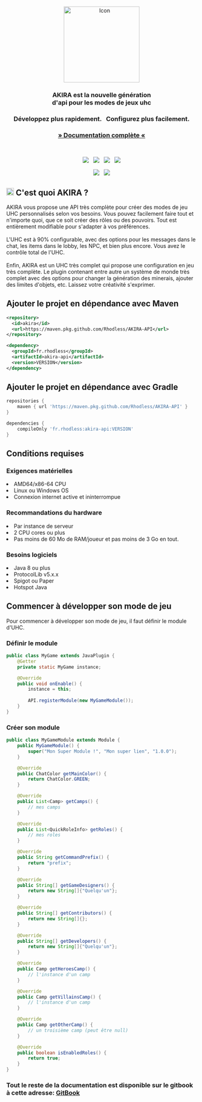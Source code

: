 <br>

<p align="center">
    <img width="200" src="https://imgur.com/AxKQPw9.png" alt="Icon">
</p>

<h3 align="center">
    AKIRA est la nouvelle génération <br>
    d'api pour les modes de jeux uhc
</h3>

<h3 align="center">Développez plus rapidement. &nbsp; Configurez plus facilement.</h3>
<h3 align="center"><a href="https://akira-docs.rhodless.fr" target="_BLANK">» Documentation complète «</a></h3>

<br>

<p align="center">
    <a href="#"><img src="https://img.shields.io/github/v/release/rhodless/akira-api?color=f58a42&include_prereleases&label=version&sort=semver&style=flat-square"></a>
    &nbsp;
    <a href="#"><img src="https://img.shields.io/badge/built_with-Java-dca282.svg?style=flat-square"></a>
    &nbsp;
    <a href="https://github.com/surrealdb/surrealdb/actions"><img src="https://img.shields.io/github/actions/workflow/status/rhodless/akira-api/ci.yml?style=flat-square&branch=main"></a>
    &nbsp;
    <a href="#"><img src="https://img.shields.io/badge/license-MIT-00bfff.svg?style=flat-square"></a>
</p>
<p align="center">
	<a href="#"><img src="https://img.shields.io/discord/1068487764074565642?label=discord&style=flat-square&color=5a66f6"></a>
	&nbsp;
    <a href="https://twitter.com/Rhodless"><img src="https://img.shields.io/badge/twitter-follow-1d9bf0.svg?style=flat-square"></a>
</p>

<h2><img height="20" src="https://imgur.com/AxKQPw9.png">&nbsp;C'est quoi AKIRA ?</h2>
AKIRA vous propose une API très complète pour créer des modes de jeu UHC personnalisés selon vos besoins. Vous pouvez facilement faire tout et n'importe quoi, que ce soit créer des rôles ou des pouvoirs. Tout est entièrement modifiable pour s'adapter à vos préférences.
<br><br>
L'UHC est à 90% configurable, avec des options pour les messages dans le chat, les items dans le lobby, les NPC, et bien plus encore. Vous avez le contrôle total de l'UHC.
<br><br>
Enfin, AKIRA est un UHC très complet qui propose une configuration en jeu très complète. Le plugin contenant entre autre un système de monde très complet avec des options pour changer la génération des minerais, ajouter des limites d'objets, etc. Laissez votre créativité s'exprimer.
  
## Ajouter le projet en dépendance avec Maven
 
```xml
<repository>
  <id>akira</id>
  <url>https://maven.pkg.github.com/Rhodless/AKIRA-API</url>
</repository>
```
   
```xml
<dependency>
  <groupId>fr.rhodless</groupId>
  <artifactId>akira-api</artifactId>
  <version>VERSION</version>
</dependency>
```

## Ajouter le projet en dépendance avec Gradle
 
```groovy
repositories {
    maven { url 'https://maven.pkg.github.com/Rhodless/AKIRA-API' }
}
```
   
```groovy
dependencies {
    compileOnly 'fr.rhodless:akira-api:VERSION'
}
```

## Conditions requises

### Exigences matérielles

<li>AMD64/x86-64 CPU</li>
<li>Linux ou Windows OS</li>
<li>Connexion internet active et ininterrompue</li>

### Recommandations du hardware

<li>Par instance de serveur</li>
<li>2 CPU cores ou plus</li>
<li>Pas moins de 60 Mo de RAM/joueur et pas moins de 3 Go en tout.</li>

### Besoins logiciels

<li>Java 8 ou plus</li>
<li>ProtocolLib v5.x.x</li>
<li>Spigot ou Paper</li>
<li>Hotspot Java</li>

## Commencer à développer son mode de jeu

<p>
Pour commencer à développer son mode de jeu, il faut définir le module d'UHC.

### Définir le module
```java
public class MyGame extends JavaPlugin {
    @Getter
    private static MyGame instance;

    @Override
    public void onEnable() {
        instance = this;
        
        API.registerModule(new MyGameModule());
    }
}
```

### Créer son module
```java
public class MyGameModule extends Module {
    public MyGameModule() {
        super("Mon Super Module !", "Mon super lien", "1.0.0");
    }

    @Override
    public ChatColor getMainColor() {
        return ChatColor.GREEN;
    }

    @Override
    public List<Camp> getCamps() {
        // mes camps
    }

    @Override
    public List<QuickRoleInfo> getRoles() {
        // mes roles
    }

    @Override
    public String getCommandPrefix() {
        return "prefix";
    }

    @Override
    public String[] getGameDesigners() {
        return new String[]{"Quelqu'un"};
    }

    @Override
    public String[] getContributors() {
        return new String[]{};
    }

    @Override
    public String[] getDevelopers() {
        return new String[]{"Quelqu'un"};
    }

    @Override
    public Camp getHeroesCamp() {
        // l'instance d'un camp
    }

    @Override
    public Camp getVillainsCamp() {
        // l'instance d'un camp
    }

    @Override
    public Camp getOtherCamp() {
        // un troisième camp (peut être null)
    }

    @Override
    public boolean isEnabledRoles() {
        return true;
    }
}
```

### Tout le reste de la documentation est disponible sur le gitbook à cette adresse: [GitBook](https://akira-docs.rhodless.fr) 
